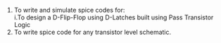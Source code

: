 1. To write and simulate spice codes for:  
   i.To design a D-Flip-Flop using D-Latches built using Pass Transistor Logic
2. To write spice code for any transistor level schematic.